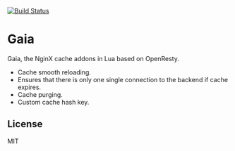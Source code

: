 [![Build Status](https://travis-ci.org/kaelzhang/lua-gaia.svg?branch=master)](https://travis-ci.org/kaelzhang/lua-gaia)
<!-- optional appveyor tst
[![Windows Build Status](https://ci.appveyor.com/api/projects/status/github/kaelzhang/lua-gaia?branch=master&svg=true)](https://ci.appveyor.com/project/kaelzhang/lua-gaia)
-->
<!-- optional npm version
[![NPM version](https://badge.fury.io/js/lua-gaia.svg)](http://badge.fury.io/js/lua-gaia)
-->
<!-- optional npm downloads
[![npm module downloads per month](http://img.shields.io/npm/dm/lua-gaia.svg)](https://www.npmjs.org/package/lua-gaia)
-->
<!-- optional dependency status
[![Dependency Status](https://david-dm.org/kaelzhang/lua-gaia.svg)](https://david-dm.org/kaelzhang/lua-gaia)
-->

# Gaia

Gaia, the NginX cache addons in Lua based on OpenResty.

- Cache smooth reloading.
- Ensures that there is only one single connection to the backend if cache expires.
- Cache purging.
- Custom cache hash key.

## License

MIT
